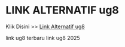 # LINK ALTERNATIF ug8

Klik Disini >> <a href="https://linksto.pages.dev/">Link Alternatif ug8 </a>

link ug8 terbaru
link ug8 2025